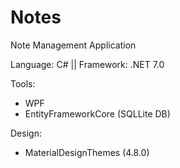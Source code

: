 # Notes

Note Management Application

Language: C# ||
Framework: .NET 7.0

Tools:
- WPF
- EntityFrameworkCore (SQLLite DB)

Design:
- MaterialDesignThemes (4.8.0)
